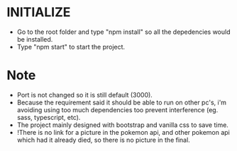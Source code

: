 # INITIALIZE
- Go to the root folder and type "npm install" so all the depedencies would be installed.
- Type "npm start" to start the project.

# Note
- Port is not changed so it is still default (3000).
- Because the requirement said it should be able to run on other pc's, i'm avoiding using too much dependencies too prevent interference (eg. sass, typescript, etc).
- The project mainly designed with bootstrap and vanilla css to save time.
- !There is no link for a picture in the pokemon api, and other pokemon api which had it already died, so there is no picture in the final. 
